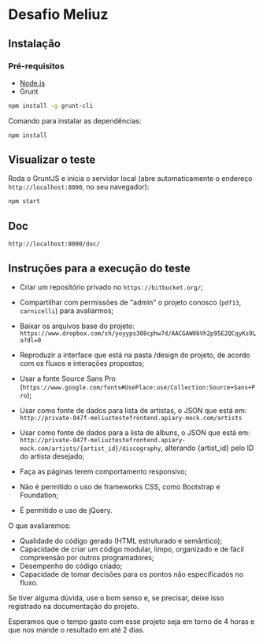 # Desafio Meliuz

## Instalação

### Pré-requisitos

- [Node.js](https://nodejs.org/)
- Grunt 

```bash
npm install -g grunt-cli
```

Comando para instalar as dependências:
```bash
npm install
```

## Visualizar o teste

Roda o GruntJS e inicia o servidor local (abre automaticamente o endereço `http://localhost:8000`, no seu navegador):

```bash
npm start
```

## Doc

`http://localhost:8000/doc/`


## Instruções para a execução do teste

- Criar um repositório privado no `https://bitbucket.org/`;

- Compartilhar com permissões de "admin" o projeto conosco (`pdf13`, `carnicelli`) para avaliarmos;

- Baixar os arquivos base do projeto: `https://www.dropbox.com/sh/yoyyps308cphw7d/AACGAW0bVh2p95E2QCqyKs9La?dl=0`

- Reproduzir a interface que está na pasta /design do projeto, de acordo com os fluxos e interações propostos;

- Usar a fonte Source Sans Pro (`https://www.google.com/fonts#UsePlace:use/Collection:Source+Sans+Pro`);

- Usar como fonte de dados para lista de artistas, o JSON que está em: `http://private-047f-meliuztestefrontend.apiary-mock.com/artists`

- Usar como fonte de dados para a lista de álbuns, o JSON que está em: `http://private-047f-meliuztestefrontend.apiary-mock.com/artists/{artist_id}/discography`, alterando {artist_id} pelo ID do artista desejado;

- Faça as páginas terem comportamento responsivo;

- Não é permitido o uso de frameworks CSS, como Bootstrap e Foundation;

- É permitido o uso de jQuery.

O que avaliaremos:

- Qualidade do código gerado (HTML estruturado e semântico);
- Capacidade de criar um código modular, limpo, organizado e de fácil compreensão por outros programadores;
- Desempenho do código criado;
- Capacidade de tomar decisões para os pontos não especificados no fluxo.

Se tiver alguma dúvida, use o bom senso e, se precisar, deixe isso registrado na documentação do projeto.

Esperamos que o tempo gasto com esse projeto seja em torno de 4 horas e que nos mande o resultado em até 2 dias.
